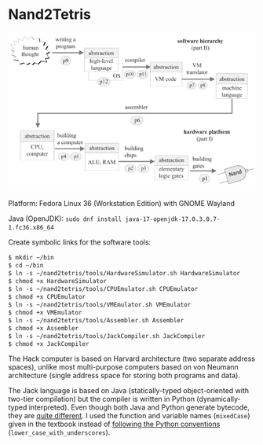 # Nand2Tetris

![nand2tetris](nand2tetris.png)

Platform: Fedora Linux 36 (Workstation Edition) with GNOME Wayland

Java (OpenJDK): `sudo dnf install java-17-openjdk-17.0.3.0.7-1.fc36.x86_64`

Create symbolic links for the software tools:
````
$ mkdir ~/bin
$ cd ~/bin
$ ln -s ~/nand2tetris/tools/HardwareSimulator.sh HardwareSimulator
$ chmod +x HardwareSimulator
$ ln -s ~/nand2tetris/tools/CPUEmulator.sh CPUEmulator
$ chmod +x CPUEmulator
$ ln -s ~/nand2tetris/tools/VMEmulator.sh VMEmulator
$ chmod +x VMEmulator
$ ln -s ~/nand2tetris/tools/Assembler.sh Assembler
$ chmod +x Assembler
$ ln -s ~/nand2tetris/tools/JackCompiler.sh JackCompiler
$ chmod +x JackCompiler
````

The Hack computer is based on Harvard architecture (two separate address spaces), unlike most multi-purpose computers based on von Neumann architecture (single address space for storing both programs and data).

The Jack language is based on Java (statically-typed object-oriented with two-tier compilation) but the compiler is written in Python (dynamically-typed interpreted). Even though both Java and Python generate bytecode, they are [quite different](https://stackoverflow.com/a/1732383/6687333). I used the function and variable names (`mixedCase`) given in the textbook instead of [following the Python conventions](https://peps.python.org/pep-0008/#function-and-variable-names) (`lower_case_with_underscores`).
